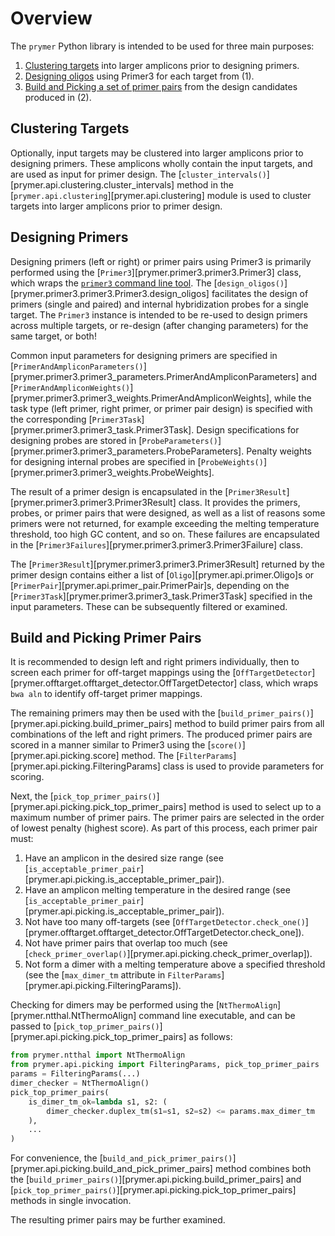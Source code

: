 # Overview

The `prymer` Python library is intended to be used for three main purposes:

1. [Clustering targets](#clustering-targets) into larger amplicons prior to designing primers.
2. [Designing oligos](#designing-primers) using Primer3 for each target from (1).
3. [Build and Picking a set of primer pairs](#build-and-picking-primer-pairs) from the design candidates produced in (2).

## Clustering Targets

Optionally, input targets may be clustered into larger amplicons prior to designing primers.  These amplicons wholly 
contain the input targets, and are used as input for primer design.  The [`cluster_intervals()`][prymer.api.clustering.cluster_intervals] 
method in the [`prymer.api.clustering`][prymer.api.clustering] module is used to cluster targets into larger 
amplicons prior to primer design.

## Designing Primers

Designing primers (left or right) or primer pairs using Primer3 is primarily performed using the 
[`Primer3`][prymer.primer3.primer3.Primer3] class, which wraps the
[`primer3` command line tool](https://github.com/primer3-org/primer3).  The 
[`design_oligos()`][prymer.primer3.primer3.Primer3.design_oligos] facilitates the design of primers (single and paired) and internal hybridization probes 
for a single target. The `Primer3` instance is intended to be re-used to design primers across multiple targets, or 
re-design (after changing parameters) for the same target, or both!

Common input parameters for designing primers are specified in [`PrimerAndAmpliconParameters()`][prymer.primer3.primer3_parameters.PrimerAndAmpliconParameters] and 
[`PrimerAndAmpliconWeights()`][prymer.primer3.primer3_weights.PrimerAndAmpliconWeights], while the task type (left primer,
right primer, or primer pair design) is specified with the corresponding 
[`Primer3Task`][prymer.primer3.primer3_task.Primer3Task]. 
Design specifications for designing probes are stored in [`ProbeParameters()`][prymer.primer3.primer3_parameters.ProbeParameters]. 
Penalty weights for designing internal probes are specified in [`ProbeWeights()`][prymer.primer3.primer3_weights.ProbeWeights].

The result of a primer design is encapsulated in the [`Primer3Result`][prymer.primer3.primer3.Primer3Result] class.  It
provides the primers, probes, or primer pairs that were designed, as well as a list of reasons some primers were not returned, 
for example exceeding the melting temperature threshold, too high GC content, and so on.  These failures are 
encapsulated in the [`Primer3Failures`][prymer.primer3.primer3.Primer3Failure] class.

The [`Primer3Result`][prymer.primer3.primer3.Primer3Result] returned by the primer design contains either a list of 
[`Oligo`][prymer.api.primer.Oligo]s or [`PrimerPair`][prymer.api.primer_pair.PrimerPair]s, depending on the 
[`Primer3Task`][prymer.primer3.primer3_task.Primer3Task] specified in the input parameters.
These can be subsequently filtered or examined.

## Build and Picking Primer Pairs

It is recommended to design left and right primers individually, then to screen each primer for off-target mappings
using the [`OffTargetDetector`][prymer.offtarget.offtarget_detector.OffTargetDetector] class, which wraps 
`bwa aln` to identify off-target primer mappings.  

The remaining primers may then be used with the 
[`build_primer_pairs()`][prymer.api.picking.build_primer_pairs] method to build primer pairs
from all combinations of the left and right primers.
The produced primer pairs are scored in a manner similar to Primer3 using the [`score()`][prymer.api.picking.score] method.
The [`FilterParams`][prymer.api.picking.FilteringParams] class is used to provide parameters for scoring.

Next, the [`pick_top_primer_pairs()`][prymer.api.picking.pick_top_primer_pairs] method is used to select up to
a maximum number of primer pairs.  The primer pairs are selected in the order of lowest penalty (highest score).  As
part of this process, each primer pair must:

1. Have an amplicon in the desired size range (see [`is_acceptable_primer_pair`][prymer.api.picking.is_acceptable_primer_pair]).
2. Have an amplicon melting temperature in the desired range (see [`is_acceptable_primer_pair`][prymer.api.picking.is_acceptable_primer_pair]).
3. Not have too many off-targets (see [`OffTargetDetector.check_one()`][prymer.offtarget.offtarget_detector.OffTargetDetector.check_one]).
4. Not have primer pairs that overlap too much (see [`check_primer_overlap()`][prymer.api.picking.check_primer_overlap]).
5. Not form a dimer with a melting temperature above a specified threshold (see the [`max_dimer_tm` attribute in `FilterParams`][prymer.api.picking.FilteringParams]).

Checking for dimers may be performed using the [`NtThermoAlign`][prymer.ntthal.NtThermoAlign] command line executable,
and can be passed to [`pick_top_primer_pairs()`][prymer.api.picking.pick_top_primer_pairs] as follows:

```python
from prymer.ntthal import NtThermoAlign
from prymer.api.picking import FilteringParams, pick_top_primer_pairs
params = FilteringParams(...)
dimer_checker = NtThermoAlign()
pick_top_primer_pairs(
    is_dimer_tm_ok=lambda s1, s2: (
        dimer_checker.duplex_tm(s1=s1, s2=s2) <= params.max_dimer_tm
    ),
    ...
)

```

For convenience, the [`build_and_pick_primer_pairs()`][prymer.api.picking.build_and_pick_primer_pairs] method combines
both the [`build_primer_pairs()`][prymer.api.picking.build_primer_pairs] and 
[`pick_top_primer_pairs()`][prymer.api.picking.pick_top_primer_pairs] methods in single invocation.

The resulting primer pairs may be further examined.
